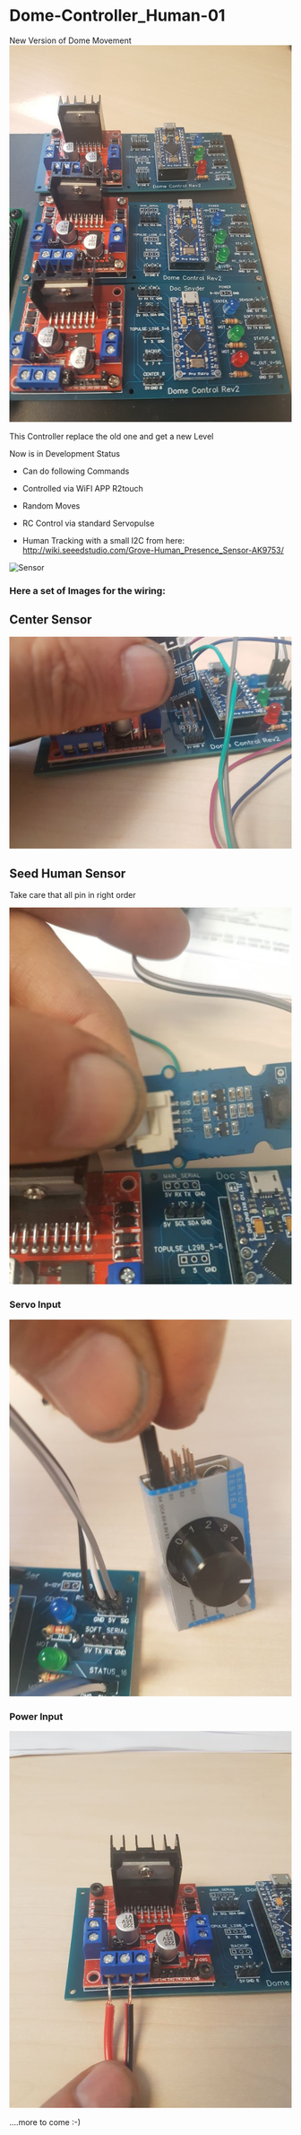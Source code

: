 # Dome-Controller_Human-01
New Version of Dome Movement
![Board](/images/board.jpg)

This Controller replace the old one and get a new Level

Now is in Development Status 

- Can do following Commands

- Controlled via WiFI APP R2touch
- Random Moves
- RC Control via standard Servopulse
- Human Tracking with a small I2C from here: http://wiki.seeedstudio.com/Grove-Human_Presence_Sensor-AK9753/

![Sensor](https://files.seeedstudio.com/wiki/Grove-Human_Presence_Sensor-AK9753/img/main.jpg)



### Here a set of Images for the wiring:

## Center Sensor
![Sensor](/images/Dome-Control001.jpg)


## Seed Human Sensor
Take care that all pin in right order

![Sensor](/images/Dome-Control002.jpg)

### Servo Input
![Sensor](/images/Dome-Control003.jpg)


### Power Input

![Sensor](/images/Dome-Control004.jpg)



....more to come :-)
